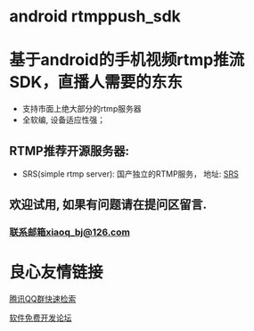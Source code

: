 # android rtmppush_sdk
基于android的手机视频rtmp推流SDK，直播人需要的东东
==================================================
* 支持市面上绝大部分的rtmp服务器 
* 全软编, 设备适应性强；

RTMP推荐开源服务器:
----------------------
* SRS(simple rtmp server): 国产独立的RTMP服务， 地址: [SRS](http://u.720life.cn/g/54145d0471d91890860f7f8463c030466b7e1823ac436fe3ef1d0f270076b40d)   

## 欢迎试用, 如果有问题请在提问区留言. 
### 联系邮箱xiaoq_bj@126.com



 # 良心友情链接

[腾讯QQ群快速检索](http://u.720life.cn/s/8cf73f7c)

[软件免费开发论坛](http://u.720life.cn/s/bbb01dc0)